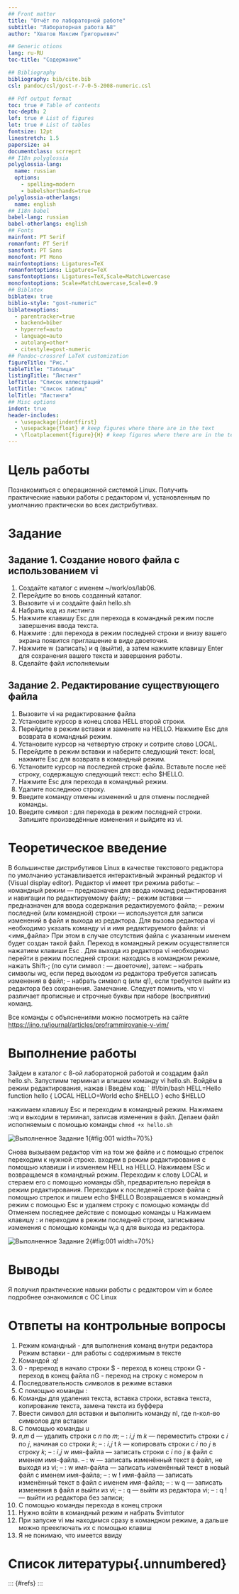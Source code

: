 ```yaml
---
## Front matter
title: "Отчёт по лабораторной работе"
subtitle: "Лабораторная работа №8"
author: "Хватов Максим Григорьевич"

## Generic otions
lang: ru-RU
toc-title: "Содержание"

## Bibliography
bibliography: bib/cite.bib
csl: pandoc/csl/gost-r-7-0-5-2008-numeric.csl

## Pdf output format
toc: true # Table of contents
toc-depth: 2
lof: true # List of figures
lot: true # List of tables
fontsize: 12pt
linestretch: 1.5
papersize: a4
documentclass: scrreprt
## I18n polyglossia
polyglossia-lang:
  name: russian
  options:
	- spelling=modern
	- babelshorthands=true
polyglossia-otherlangs:
  name: english
## I18n babel
babel-lang: russian
babel-otherlangs: english
## Fonts
mainfont: PT Serif
romanfont: PT Serif
sansfont: PT Sans
monofont: PT Mono
mainfontoptions: Ligatures=TeX
romanfontoptions: Ligatures=TeX
sansfontoptions: Ligatures=TeX,Scale=MatchLowercase
monofontoptions: Scale=MatchLowercase,Scale=0.9
## Biblatex
biblatex: true
biblio-style: "gost-numeric"
biblatexoptions:
  - parentracker=true
  - backend=biber
  - hyperref=auto
  - language=auto
  - autolang=other*
  - citestyle=gost-numeric
## Pandoc-crossref LaTeX customization
figureTitle: "Рис."
tableTitle: "Таблица"
listingTitle: "Листинг"
lofTitle: "Список иллюстраций"
lotTitle: "Список таблиц"
lolTitle: "Листинги"
## Misc options
indent: true
header-includes:
  - \usepackage{indentfirst}
  - \usepackage{float} # keep figures where there are in the text
  - \floatplacement{figure}{H} # keep figures where there are in the text
---
```


# Цель работы

Познакомиться с операционной системой Linux. Получить практические навыки работы с редактором vi, установленным по умолчанию практически во всех дистрибутивах.

# Задание

## Задание 1. Создание нового файла с использованием vi

1. Создайте каталог с именем ~/work/os/lab06.
2. Перейдите во вновь созданный каталог.
3. Вызовите vi и создайте файл hello.sh
4. Набрать код из листинга
5. Нажмите клавишу Esc для перехода в командный режим после завершения ввода
текста.
6. Нажмите : для перехода в режим последней строки и внизу вашего экрана появится
приглашение в виде двоеточия.
7. Нажмите w (записать) и q (выйти), а затем нажмите клавишу Enter для сохранения
вашего текста и завершения работы.
8. Сделайте файл исполняемым

## Задание 2. Редактирование существующего файла

1. Вызовите vi на редактирование файла 
2. Установите курсор в конец слова HELL второй строки.
3. Перейдите в режим вставки и замените на HELLO. Нажмите Esc для возврата в командный режим.
4. Установите курсор на четвертую строку и сотрите слово LOCAL.
5. Перейдите в режим вставки и наберите следующий текст: local, нажмите Esc для
возврата в командный режим.
6. Установите курсор на последней строке файла. Вставьте после неё строку, содержащую
следующий текст: echo $HELLO.
7. Нажмите Esc для перехода в командный режим.
8. Удалите последнюю строку.
9. Введите команду отмены изменений u для отмены последней команды.
10. Введите символ : для перехода в режим последней строки. Запишите произведённые
изменения и выйдите из vi.

# Теоретическое введение

В большинстве дистрибутивов Linux в качестве текстового редактора по умолчанию
устанавливается интерактивный экранный редактор vi (Visual display editor).
Редактор vi имеет три режима работы:
– командный режим — предназначен для ввода команд редактирования и навигации по
редактируемому файлу;
– режим вставки — предназначен для ввода содержания редактируемого файла;
– режим последней (или командной) строки — используется для записи изменений в файл
и выхода из редактора.
Для вызова редактора vi необходимо указать команду vi и имя редактируемого файла:
vi <имя_файла>
При этом в случае отсутствия файла с указанным именем будет создан такой файл.
Переход в командный режим осуществляется нажатием клавиши Esc . Для выхода из
редактора vi необходимо перейти в режим последней строки: находясь в командном
режиме, нажать Shift-; (по сути символ : — двоеточие), затем:
– набрать символы wq, если перед выходом из редактора требуется записать изменения
в файл;
– набрать символ q (или q!), если требуется выйти из редактора без сохранения.
Замечание. Следует помнить, что vi различает прописные и строчные буквы при наборе
(восприятии) команд.

Все команды с объяснениями можно посмотреть на сайте https://jino.ru/journal/articles/proframmirovanie-v-vim/

# Выполнение работы

Зайдем в каталог с 8-ой лабораторной работой и создадим файл hello.sh.
Запустимм терминал и впишем команду vi hello.sh. 
Войдём в режим редактирования, нажав i
Введём код:
` #!/bin/bash
  HELL=Hello
  function hello {
       LOCAL HELLO=World
       echo $HELLO
}
  echo $HELLO

нажимаем клавишу Esc и переходим в командный режим. Нажимаем :wq и выходим в терминал, записав изменения в файл. Делаем файл исполняемым с помощью команды `chmod +x hello.sh `

![Выполненное Задание 1](image/zadanie1.png){#fig:001 width=70%}

Снова вызываем редактор vim на том же файле и с помощью стрелок переходим к нужной строке. входим в режим редактирования с помощью клавиши i и изменяем HELL на HELLO.
Нажимаем ESc и возвращаемся в командный режим. Переходим к слову LOCAL и стераем его с помощью команды d5h, предварительно перейдя в режим редактирования. 
Переходим к последеней строке файла с помощью стрелок и пишем echo $HELLO
Возвращаемся в командный режим с помощью Esc и удаляем строку с помощью команды dd
Отменяем последнее действие с помощью команды u
Нажимаем клавишу : и переходим в режим последней строки, записываем изменения с помощью команды w,а q для выхода из редактора.

![Выполненное Задание 2](image/zadanie2.png){#fig:001 width=70%}

# Выводы

Я получил практические навыки работы с редактором vim и более подробнее ознакомился с ОС Linux

# Отвпеты на контрольные вопросы

1. Режим командный - для выполнения команд внутри редактора
   Режим вставки - для работы с содержимым в тексте
2. Командой :q!
3. 0 - пререход в начало строки
   $ - переход в конец строки
   G - переход в конец файла
   nG - переход на строку с номером n
4. Последовательность символов в режиме вставки
5. С помощью команды :
6. Команды для удаления текста, вставка строки, вставка текста, копирование текста, замена текста из буффера
7. Ввести символ для вставки и выполнить команду nI, где n-кол-во символов для вставки
8.  С помощью команды u
9. 𝑛,𝑚 d — удалить строки с 𝑛 по 𝑚;
– : 𝑖,𝑗 m 𝑘 — переместить строки с 𝑖 по 𝑗, начиная со строки 𝑘;
– : 𝑖,𝑗 t 𝑘 — копировать строки с 𝑖 по 𝑗 в строку 𝑘;
– : 𝑖,𝑗 w имя-файла — записать строки с 𝑖 по 𝑗 в файл с именем имя-файла.
– : w — записать изменённый текст в файл, не выходя из vi;
– : w имя-файла — записать изменённый текст в новый файл с именем имя-файла;
– : w ! имя-файла — записать изменённый текст в файл с именем имя-файла;
– : w q — записать изменения в файл и выйти из vi;
– : q — выйти из редактора vi;
– : q ! — выйти из редактора без записи;
10. С помощью команды перехода в конец строки
11. Нужно войти в командный режим и набрать $vimtutor
12. При запуске vi мы находимся сразу в командном режиме, а дальше можно прееключать их с помощью клавиш
13. Я не понимаю, что имеется ввиду

# Список литературы{.unnumbered}

::: {#refs}
:::
